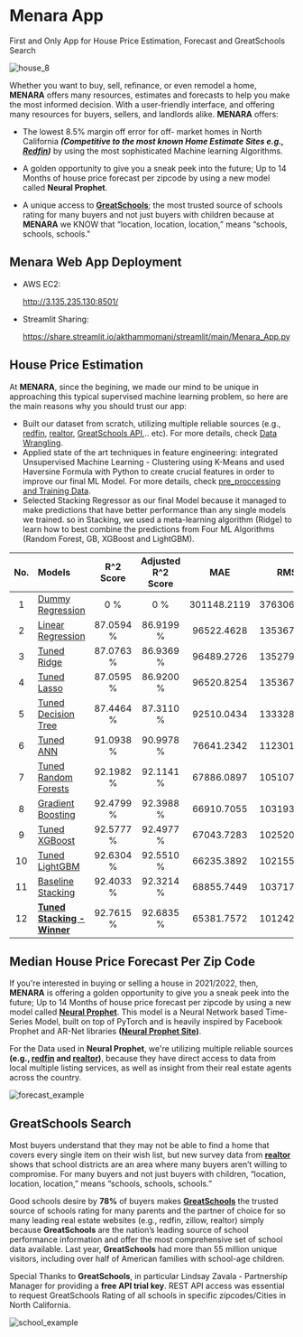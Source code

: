 # Menara App
First and Only App for House Price Estimation, Forecast and GreatSchools Search

![house_8](https://user-images.githubusercontent.com/67468718/121798164-9ef30300-cbd9-11eb-822f-c4a996e184b7.JPG)

Whether you want to buy, sell, refinance, or even remodel a home, **MENARA** offers many resources, estimates and forecasts to help you make the most informed decision. 
With a user-friendly interface, and offering many resources for buyers, sellers, and landlords alike. **MENARA** offers:

  * The lowest 8.5% margin off error for off- market homes in North California ***(Competitive to the most known Home Estimate Sites e.g., [Redfin](https://www.redfin.com/redfin-estimate))*** by using the most sophisticated Machine learning Algorithms.

  * A golden opportunity to give you a sneak peek into the future; Up to 14 Months of house price forecast per zipcode 
    by using a new model called **Neural Prophet**.
    
  * A unique access to **[GreatSchools](https://www.greatschools.org/)**; the most trusted source of schools rating for many buyers and not just buyers with children because at **MENARA**  we KNOW that “location, location, location,” means “schools, schools, schools."

## **Menara Web App Deployment**

  * AWS EC2: 
  
    http://3.135.235.130:8501/
    
  * Streamlit Sharing: 

    https://share.streamlit.io/akthammomani/streamlit/main/Menara_App.py
    
  
## **House Price Estimation**

At **MENARA**, since the begining, we made our mind to be unique in approaching this typical supervised machine learning problem, so here are the main reasons why you should trust our app: 

  * Built our dataset from scratch, utilizing multiple reliable sources (e.g., [redfin](https://www.redfin.com/news/data-center/), [realtor](https://www.realtor.com/research/data/), [GreatSchools API](https://www.greatschools.org/),.. etc). For more details, check [Data Wrangling](https://github.com/akthammomani/Capstone-Project-2-Menara-App-Predicting-House-Prices-CA/tree/main/Notebooks/Data_Wrangling).
  * Applied state of the art techniques in feature engineering: integrated Unsupervised Machine Learning - Clustering using K-Means and used Haversine Formula with Python to create crucial features in order to improve our final ML Model. For more details, check [pre_proccessing and Training Data](https://github.com/akthammomani/Menara-App-Predict-House-Price-CA/tree/main/Notebooks/Pre_processing_Training_Data).
  * Selected Stacking Regressor as our final Model because it managed to make predictions that have better performance than any single models we trained. so in Stacking, we used a meta-learning algorithm (Ridge) to learn how to best combine the predictions from Four ML Algorithms (Random Forest, GB, XGBoost and LightGBM).

|No.|Models| R^2 Score|Adjusted R^2 Score  |  MAE  | RMSE|Variance Score|
|:----:|:----------------------|:-------:|:-------:|:----:|:----:|:----:|
|1|[Dummy Regression](https://github.com/akthammomani/Menara-App-Predict-House-Price-CA/blob/main/Notebooks/Modeling/Modeling_Dummy_Linear_Regression.ipynb)|0 %|0 %|301148.2119|376306.4570|0 %|
|2|[Linear Regression](https://github.com/akthammomani/Menara-App-Predict-House-Price-CA/blob/main/Notebooks/Modeling/Modeling_Dummy_Linear_Regression.ipynb) |87.0594 %|86.9199 %|96522.4628|135367.8835|87.0805 %|
|3|[Tuned Ridge](https://github.com/akthammomani/Menara-App-Predict-House-Price-CA/blob/main/Notebooks/Modeling/Modeling_Ridge_Regression_(L2_Regularization).ipynb)|87.0763 %|86.9369 %|96489.2726|135279.9288|87.0970 %|
|4|[Tuned Lasso](https://github.com/akthammomani/Menara-App-Predict-House-Price-CA/blob/main/Notebooks/Modeling/Modeling_Lasso_Regression_(L1_Regularization).ipynb)|87.0595 %|86.9200 %|96520.8254|135367.3967|87.0806 %|
|5|[Tuned Decision Tree](https://github.com/akthammomani/Menara-App-Predict-House-Price-CA/blob/main/Notebooks/Modeling/Modeling_Decision_Tree_Regression.ipynb)|87.4464 %|87.3110 %|92510.0434|133328.6903|87.4864 %|
|6|[Tuned ANN](https://github.com/akthammomani/Menara-App-Predict-House-Price-CA/blob/main/Notebooks/Modeling/Modeling_Neural_Networks_Keras_Tensorflow.ipynb)|91.0938 %|90.9978 %|76641.2342|112301.3342|91.1308 %|
|7|[Tuned Random Forests](https://github.com/akthammomani/Menara-App-Predict-House-Price-CA/blob/main/Notebooks/Modeling/Modeling_Random_Forest_Regression_V1.ipynb)|92.1982 %|92.1141 %|67886.0897|105107.8895|92.2170 %|
|8|[Gradient Boosting](https://github.com/akthammomani/Menara-App-Predict-House-Price-CA/blob/main/Notebooks/Modeling/Modeling_Gradient_Boosting_Regression.ipynb)   |92.4799 %|92.3988 %|66910.7055|103193.3274|92.4863 %|
|9|[Tuned XGBoost](https://github.com/akthammomani/Menara-App-Predict-House-Price-CA/blob/main/Notebooks/Modeling/Modeling_XGBoost_Regression.ipynb)   |92.5777 %|92.4977 %|67043.7283|102520.0032|92.5786 %|
|10|[Tuned LightGBM](https://github.com/akthammomani/Menara-App-Predict-House-Price-CA/blob/main/Notebooks/Modeling/Modeling_LightGBM_Regression.ipynb)|92.6304 %|92.5510 %|66235.3892|102155.1713|92.6406 %|
|11|[Baseline Stacking](https://github.com/akthammomani/Menara-App-Predict-House-Price-CA/blob/main/Notebooks/Modeling/Modeling_Stacking_Regression_Final_APP.ipynb)|92.4033 %|92.3214 %|68855.7449|103717.3961|92.4168 %|
|12|[**Tuned Stacking - Winner** ](https://github.com/akthammomani/Menara-App-Predict-House-Price-CA/blob/main/Notebooks/Modeling/Modeling_Stacking_Regression_Final_APP.ipynb)  |92.7615 %|92.6835 %|65381.7572|101242.5730|92.7760 %|


## **Median House Price Forecast Per Zip Code**

If you're interested in buying or selling a house in 2021/2022, then, **MENARA** is offering a golden opportunity to give you a sneak peek into the future; Up to 14 Months of house price forecast per zipcode by using a new model called **[Neural Prophet](https://github.com/akthammomani/Menara-App-Predict-House-Price-CA/tree/main/Notebooks/Neural-Prophet-Forecast)**. This model is a Neural Network based Time-Series Model, built on top of PyTorch and is heavily inspired by Facebook Prophet and AR-Net libraries **([Neural Prophet Site](http://neuralprophet.com/))**.

For the Data used in **Neural Prophet**, we're utilizing multiple reliable sources **(e.g., [redfin](https://www.redfin.com/news/data-center/) and [realtor](https://www.realtor.com/research/data/))**, because they have direct access to data from local multiple listing services, as well as insight from their real estate agents across the country.

![forecast_example](https://user-images.githubusercontent.com/67468718/121798466-62c0a200-cbdb-11eb-88cd-acc097b86526.JPG)

## **GreatSchools Search**

Most buyers understand that they may not be able to find a home that covers every single item on their wish list, but new survey data from **[realtor](http://wwww.realtor.com)** shows that school districts are an 
area where many buyers aren’t willing to compromise. For many buyers and not just buyers with children, “location, location, location,” means “schools, schools, schools.”

Good schools desire by **78%** of buyers makes **[GreatSchools](https://www.greatschools.org/)** the trusted source of schools rating for many parents and the partner of choice for so many leading real estate websites (e.g., redfin, zillow, realtor) simply because **GreatSchools** are the nation’s leading source of school performance information and offer the most comprehensive set of school data available. Last year,  **GreatSchools** had more than 55 million unique visitors, including over half of American families with school-age children.

Special Thanks to **GreatSchools**, in particular Lindsay Zavala - Partnership Manager for providing a **free API trial key**. REST API access was essential to request GreatSchools Rating of all schools in specific zipcodes/Cities in North California.

![school_example](https://user-images.githubusercontent.com/67468718/121798875-9f8d9880-cbdd-11eb-8af8-a52b07639181.JPG)

